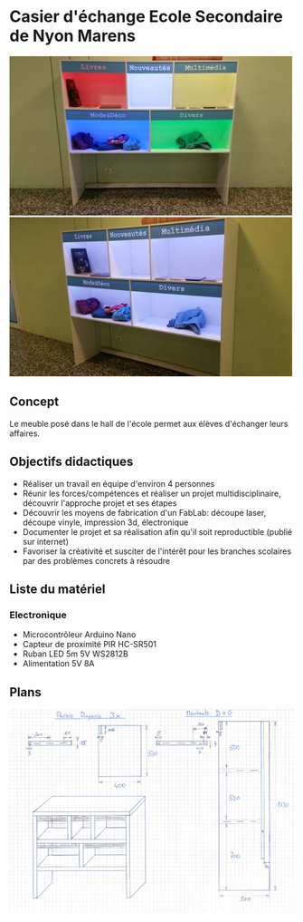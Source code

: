 # Casier d'échange Ecole Secondaire de Nyon Marens
![Casier](/pics/casier_echange.jpg)
![Casier 2](/pics/casier_echange_2.jpg)


## Concept

Le meuble posé dans le hall de l'école permet aux élèves d'échanger leurs affaires.

## Objectifs didactiques

* Réaliser un travail en équipe d'environ 4 personnes
* Réunir les forces/compétences et réaliser un projet multidisciplinaire, découvrir l'approche projet et ses étapes
* Découvrir les moyens de fabrication d'un FabLab: découpe laser, découpe vinyle, impression 3d, électronique
* Documenter le projet et sa réalisation afin qu'il soit reproductible (publié sur internet)
* Favoriser la créativité et susciter de l'intérêt pour les branches scolaires par des problèmes concrets à résoudre

## Liste du matériel
### Electronique
* Microcontrôleur Arduino Nano
* Capteur de proximité PIR HC-SR501
* Ruban LED 5m 5V WS2812B
* Alimentation 5V 8A

## Plans
![Plans](/pics/plan_1.png)
